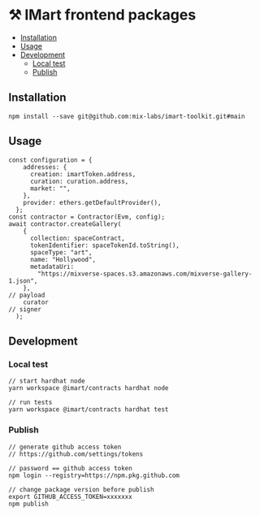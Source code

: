 # ⚒️ IMart frontend packages

- [Installation](#Installation)
- [Usage](#Usage)
- [Development](#Development)
  - [Local test](#Local-test)
  - [Publish](#Publish)

## Installation

```
npm install --save git@github.com:mix-labs/imart-toolkit.git#main
```

## Usage

```
const configuration = {
    addresses: {
      creation: imartToken.address,
      curation: curation.address,
      market: "",
    },
    provider: ethers.getDefaultProvider(),
  };
const contractor = Contractor(Evm, config);
await contractor.createGallery(
    {
      collection: spaceContract,
      tokenIdentifier: spaceTokenId.toString(),
      spaceType: "art",
      name: "Hollywood",
      metadataUri:
        "https://mixverse-spaces.s3.amazonaws.com/mixverse-gallery-1.json",
    },                                                                          // payload
    curator                                                                     // signer
  );
```

## Development

### Local test

```
// start hardhat node
yarn workspace @imart/contracts hardhat node

// run tests
yarn workspace @imart/contracts hardhat test
```

### Publish

```
// generate github access token
// https://github.com/settings/tokens

// password == github access token
npm login --registry=https://npm.pkg.github.com

// change package version before publish
export GITHUB_ACCESS_TOKEN=xxxxxxx
npm publish
```